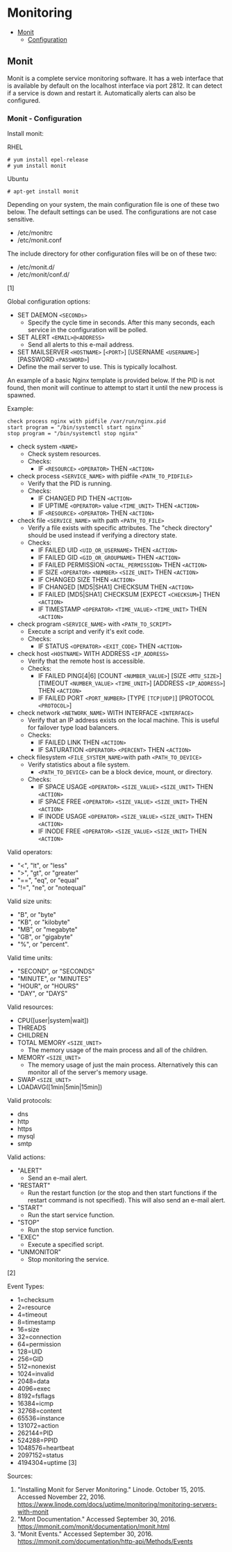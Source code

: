 # Monitoring

* [Monit](#monit)
  * [Configuration](#monit---configuration)


## Monit

Monit is a complete service monitoring software. It has a web interface that is available by default on the localhost interface via port 2812. It can detect if a service is down and restart it. Automatically alerts can also be configured.


### Monit - Configuration

Install monit:

RHEL
```
# yum install epel-release
# yum install monit
```

Ubuntu
```
# apt-get install monit
```

Depending on your system, the main configuration file is one of these two below. The default settings can be used. The configurations are not case sensitive.

* /etc/monitrc
* /etc/monit.conf

The include directory for other configuration files will be on of these two:

* /etc/monit.d/
* /etc/monit/conf.d/

[1]

Global configuration options:
* SET DAEMON `<SECONDs>`
  * Specify the cycle time in seconds. After this many seconds, each service in the configuration will be polled.
* SET ALERT `<EMAIL>@<ADDRESS>`
  * Send all alerts to this e-mail address.
*  SET MAILSERVER `<HOSTNAME>` [`<PORT>`] [USERNAME `<USERNAME>`] [PASSWORD `<PASSWORD>`]
  * Define the mail server to use. This is typically localhost.

An example of a basic Nginx template is provided below. If the PID is not found, then monit will continue to attempt to start it until the new process is spawned.

Example:
```
check process nginx with pidfile /var/run/nginx.pid
start program = "/bin/systemctl start nginx"
stop program = "/bin/systemctl stop nginx"
```
* check system `<NAME>`
  * Check system resources.
  * Checks:
    * IF `<RESOURCE>` `<OPERATOR>` THEN `<ACTION>`
* check process `<SERVICE_NAME>` with pidfile `<PATH_TO_PIDFILE>`
  * Verify that the PID is running.
  * Checks:
    * IF CHANGED PID THEN `<ACTION>`
    * IF UPTIME `<OPERATOR>` value `<TIME_UNIT>` THEN `<ACTION>`
    * IF `<RESOURCE>` `<OPERATOR>` THEN `<ACTION>`
* check file `<SERVICE_NAME>` with path `<PATH_TO_FILE>`
  * Verify a file exists with specific attributes. The "check directory" should be used instead if verifying a directory state.
  * Checks:
    * IF FAILED UID `<UID_OR_USERNAME>` THEN `<ACTION>`
    * IF FAILED GID `<GID_OR_GROUPNAME>` THEN `<ACTION>`
    * IF FAILED PERMISSION `<OCTAL_PERMISSION>` THEN `<ACTION>`
    * IF SIZE `<OPERATOR>` `<NUMBER>` `<SIZE_UNIT>` THEN `<ACTION>`
    * IF CHANGED SIZE THEN `<ACTION>`
    * IF CHANGED [MD5|SHA1] CHECKSUM THEN `<ACTION>`
    * IF FAILED [MD5|SHA1] CHECKSUM [EXPECT `<CHECKSUM>`] THEN `<ACTION>`
    * IF TIMESTAMP `<OPERATOR>` `<TIME_VALUE>` `<TIME_UNIT>` THEN `<ACTION>`
* check program `<SERVICE_NAME>` with `<PATH_TO_SCRIPT>`
  * Execute a script and verify it's exit code.
  * Checks:
    * IF STATUS `<OPERATOR>` `<EXIT_CODE>` THEN `<ACTION>`
* check host `<HOSTNAME>` WITH ADDRESS `<IP_ADDRESS>`
  * Verify that the remote host is accessible.
  * Checks:
    * IF FAILED PING[4|6] [COUNT `<NUMBER_VALUE>`] [SIZE `<MTU_SIZE>`] [TIMEOUT `<NUMBER_VALUE>` `<TIME_UNIT>`] [ADDRESS `<IP_ADDRESS>`] THEN `<ACTION>`
    * IF FAILED PORT `<PORT_NUMBER>` [TYPE `[TCP|UDP]`] [PROTOCOL `<PROTOCOL>`]
* check network `<NETWORK_NAME>` WITH INTERFACE `<INTERFACE>`
  * Verify that an IP address exists on the local machine. This is useful for failover type load balancers.
  * Checks:
    * IF FAILED LINK THEN `<ACTION>` 
    * IF SATURATION `<OPERATOR>` `<PERCENT>` THEN `<ACTION>`
* check filesystem `<FILE_SYSTEM_NAME>`with path `<PATH_TO_DEVICE>`
  * Verify statistics about a file system.
    * `<PATH_TO_DEVICE>` can be a block device, mount, or directory.
  * Checks:
    * IF SPACE USAGE `<OPERATOR>` `<SIZE_VALUE>` `<SIZE_UNIT>` THEN `<ACTION>`
    * IF SPACE FREE `<OPERATOR>` `<SIZE_VALUE>` `<SIZE_UNIT>` THEN `<ACTION>`
    * IF INODE USAGE `<OPERATOR>` `<SIZE_VALUE>` `<SIZE_UNIT>` THEN `<ACTION>`
    * IF INODE FREE `<OPERATOR>` `<SIZE_VALUE>` `<SIZE_UNIT>` THEN `<ACTION>`

Valid operators:

* "<", "lt", or "less"
* ">", "gt", or "greater"
* "==", "eq", or "equal"
* "!=", "ne", or "notequal"

Valid size units:

* "B", or "byte"
* "KB", or "kilobyte"
* "MB", or "megabyte"
* "GB", or "gigabyte"
* "%", or "percent".

Valid time units:

* "SECOND", or "SECONDS"
* "MINUTE", or "MINUTES"
* "HOUR", or "HOURS"
* "DAY", or "DAYS"

Valid resources:

* CPU([user|system|wait])
* THREADS
* CHILDREN
* TOTAL MEMORY `<SIZE_UNIT>`
  * The memory usage of the main process and all of the children.
* MEMORY `<SIZE_UNIT>`
  * The memory usage of just the main process. Alternatively this can monitor all of the server's memory usage.
* SWAP `<SIZE_UNIT>`
* LOADAVG([1min|5min|15min])

Valid protocols:

* dns
* http
* https
* mysql
* smtp

Valid actions:

* "ALERT"
  * Send an e-mail alert.
* "RESTART"
  * Run the restart function (or the stop and then start functions if the restart command is not specified). This will also send an e-mail alert.
* "START"
  * Run the start service function.
* "STOP"
  * Run the stop service function.
* "EXEC"
  * Execute a specified script.
* "UNMONITOR"
  * Stop monitoring the service.

[2]

Event Types:

* 1=checksum
* 2=resource
* 4=timeout
* 8=timestamp
* 16=size
* 32=connection
* 64=permission
* 128=UID
* 256=GID
* 512=nonexist
* 1024=invalid
* 2048=data
* 4096=exec
* 8192=fsflags
* 16384=icmp
* 32768=content
* 65536=instance
* 131072=action
* 262144=PID
* 524288=PPID
* 1048576=heartbeat
* 2097152=status
* 4194304=uptime [3]

Sources:

1. "Installing Monit for Server Monitoring." Linode. October 15, 2015. Accessed November 22, 2016. https://www.linode.com/docs/uptime/monitoring/monitoring-servers-with-monit
2. "Mont Documentation." Accessed September 30, 2016. https://mmonit.com/monit/documentation/monit.html
3. "Monit Events." Accessed September 30, 2016. https://mmonit.com/documentation/http-api/Methods/Events